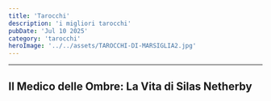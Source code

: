 ```yaml
---
title: 'Tarocchi'
description: 'i migliori tarocchi'
pubDate: 'Jul 10 2025'
category: 'tarocchi'
heroImage: '../../assets/TAROCCHI-DI-MARSIGLIA2.jpg'
---
```


<hr>
<h2>Il Medico delle Ombre: La Vita di Silas Netherby</h2>